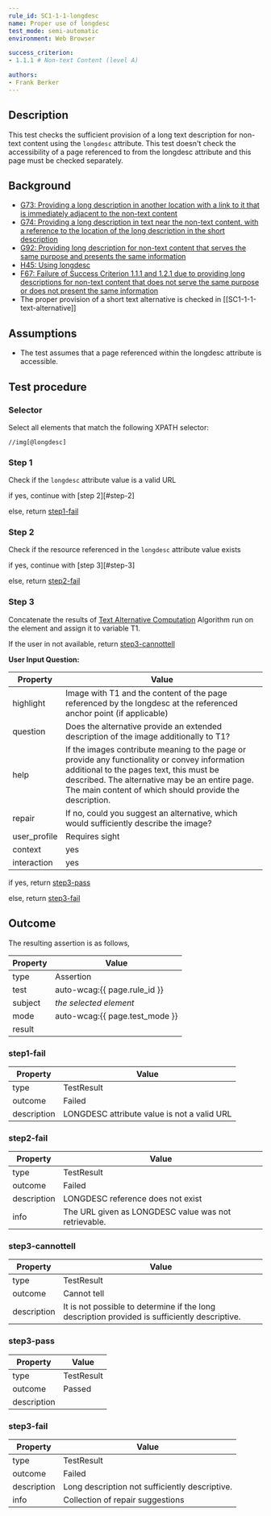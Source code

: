 ```yaml
---
rule_id: SC1-1-1-longdesc
name: Proper use of longdesc
test_mode: semi-automatic
environment: Web Browser

success_criterion:
- 1.1.1 # Non-text Content (level A)

authors:
- Frank Berker
---
```


## Description

This test checks the sufficient provision of a long text description for non-text content using the `longdesc` attribute. This test doesn't check the accessibility of a page referenced to from the longdesc attribute and this page must be checked separately.

## Background

- [G73: Providing a long description in another location with a link to it that is immediately adjacent to the non-text content](http://www.w3.org/TR/2014/NOTE-WCAG20-TECHS-20140916/G73)
- [G74: Providing a long description in text near the non-text content, with a reference to the location of the long description in the short description](http://www.w3.org/TR/2014/NOTE-WCAG20-TECHS-20140916/G74)
- [G92: Providing long description for non-text content that serves the same purpose and presents the same information](http://www.w3.org/TR/2014/NOTE-WCAG20-TECHS-20140916/G92)
- [H45: Using longdesc](http://www.w3.org/TR/2014/NOTE-WCAG20-TECHS-20140916/H45)
- [F67: Failure of Success Criterion 1.1.1 and 1.2.1 due to providing long descriptions for non-text content that does not serve the same purpose or does not present the same information](http://www.w3.org/TR/2014/NOTE-WCAG20-TECHS-20140916/F67)
- The proper provision of a short text alternative is checked in [[SC1-1-1-text-alternative]]

## Assumptions

- The test assumes that a page referenced within the longdesc attribute is accessible.

## Test procedure

### Selector

Select all elements that match the following XPATH selector:

    //img[@longdesc]

### Step 1

Check if the `longdesc` attribute value is a valid URL

if yes, continue with [step 2][#step-2]

else, return [step1-fail](#step1-fail)

### Step 2

Check if the resource referenced in the `longdesc` attribute value exists

if yes, continue with [step 3][#step-3]

else, return [step2-fail](#step2-fail)

### Step 3

Concatenate the results of [Text Alternative Computation][TXTALT] Algorithm run on the element and assign it to variable T1.

If the user in not available, return [step3-cannottell](#step3-cannottell)

**User Input Question:**

| Property     | Value
|--------------|---------
| highlight    | Image with T1 and the content of the page referenced by the longdesc  at the referenced anchor point (if applicable)
| question     | Does the alternative provide an extended description of the image additionally to T1?
| help         | If the images contribute meaning to the page or provide any functionality or convey information additional to the pages text, this must be described. The alternative may be an entire page. The main content of which should provide the description.
| repair       | If no, could you suggest an alternative, which would sufficiently describe the image?
| user_profile | Requires sight
| context      | yes
| interaction  | yes

if yes, return [step3-pass](#step3-pass)

else, return [step3-fail](#step3-fail)

## Outcome

The resulting assertion is as follows,

| Property | Value
|----------|----------
| type     | Assertion
| test     | auto-wcag:{{ page.rule_id }}
| subject  | *the selected element*
| mode     | auto-wcag:{{ page.test_mode }}
| result   | <One TestResult from below>

###  step1-fail

| Property    | Value
|-------------|----------
| type        | TestResult
| outcome     | Failed
| description | LONGDESC attribute value is not a valid URL

###  step2-fail

| Property    | Value
|-------------|----------
| type        | TestResult
| outcome     | Failed
| description | LONGDESC reference does not exist
| info        | The URL given as LONGDESC value was not retrievable.

### step3-cannottell

| Property    | Value
|-------------|----------
| type        | TestResult
| outcome     | Cannot tell
| description | It is not possible to determine if the long description provided is sufficiently descriptive.

###  step3-pass

| Property    | Value
|-------------|----------
| type        | TestResult
| outcome     | Passed
| description |

###  step3-fail

| Property    | Value
|-------------|----------
| type        | TestResult
| outcome     | Failed
| description | Long description not sufficiently descriptive.
| info        | Collection of repair suggestions

[TXTALT]: ../pages/algorithms/text-alternative-compute.html
